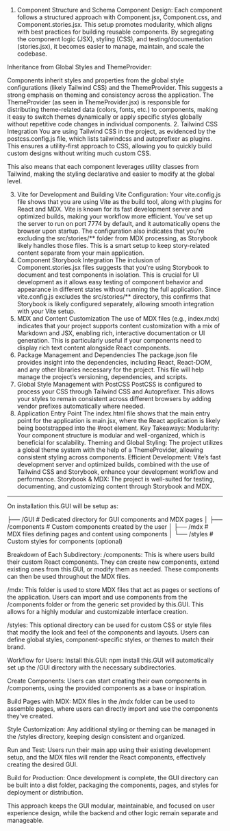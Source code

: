 1. Component Structure and Schema
Component Design: Each component follows a structured approach with Component.jsx, Component.css, and Component.stories.jsx. This setup promotes modularity, which aligns with best practices for building reusable components. By segregating the component logic (JSX), styling (CSS), and testing/documentation (stories.jsx), it becomes easier to manage, maintain, and scale the codebase.

Inheritance from Global Styles and ThemeProvider:

Components inherit styles and properties from the global style configurations (likely Tailwind CSS) and the ThemeProvider. This suggests a strong emphasis on theming and consistency across the application.
The ThemeProvider (as seen in ThemeProvider.jsx) is responsible for distributing theme-related data (colors, fonts, etc.) to components, making it easy to switch themes dynamically or apply specific styles globally without repetitive code changes in individual components.
2. Tailwind CSS Integration
You are using Tailwind CSS in the project, as evidenced by the postcss.config.js file, which lists tailwindcss and autoprefixer as plugins​. This ensures a utility-first approach to CSS, allowing you to quickly build custom designs without writing much custom CSS.

This also means that each component leverages utility classes from Tailwind, making the styling declarative and easier to modify at the global level.

3. Vite for Development and Building
Vite Configuration: Your vite.config.js file​ shows that you are using Vite as the build tool, along with plugins for React and MDX. Vite is known for its fast development server and optimized builds, making your workflow more efficient.
You've set up the server to run on port 7774 by default, and it automatically opens the browser upon startup.
The configuration also indicates that you're excluding the src/stories/** folder from MDX processing, as Storybook likely handles those files. This is a smart setup to keep story-related content separate from your main application.
4. Component Storybook Integration
The inclusion of Component.stories.jsx files suggests that you're using Storybook to document and test components in isolation. This is crucial for UI development as it allows easy testing of component behavior and appearance in different states without running the full application.
Since vite.config.js excludes the src/stories/** directory, this confirms that Storybook is likely configured separately, allowing smooth integration with your Vite setup.
5. MDX and Content Customization
The use of MDX files (e.g., index.mdx) indicates that your project supports content customization with a mix of Markdown and JSX, enabling rich, interactive documentation or UI generation. This is particularly useful if your components need to display rich text content alongside React components.
6. Package Management and Dependencies
The package.json file provides insight into the dependencies, including React, React-DOM, and any other libraries necessary for the project. This file will help manage the project’s versioning, dependencies, and scripts.
7. Global Style Management with PostCSS
PostCSS is configured to process your CSS through Tailwind CSS and Autoprefixer. This allows your styles to remain consistent across different browsers by adding vendor prefixes automatically where needed.
8. Application Entry Point
The index.html file shows that the main entry point for the application is main.jsx, where the React application is likely being bootstrapped into the #root element​.
Key Takeaways:
Modularity: Your component structure is modular and well-organized, which is beneficial for scalability.
Theming and Global Styling: The project utilizes a global theme system with the help of a ThemeProvider, allowing consistent styling across components.
Efficient Development: Vite’s fast development server and optimized builds, combined with the use of Tailwind CSS and Storybook, enhance your development workflow and performance.
Storybook & MDX: The project is well-suited for testing, documenting, and customizing content through Storybook and MDX.
------

On installation this.GUI will be setup as:


├── /GUI                # Dedicated directory for GUI components and MDX pages
│   ├── /components     # Custom components created by the user
│   ├── /mdx            # MDX files defining pages and content using components
│   └── /styles         # Custom styles for components (optional)

Breakdown of Each Subdirectory:
/components:
This is where users build their custom React components. They can create new components, extend existing ones from this.GUI, or modify them as needed. These components can then be used throughout the MDX files.

/mdx:
This folder is used to store MDX files that act as pages or sections of the application. Users can import and use components from the /components folder or from the generic set provided by this.GUI. This allows for a highly modular and customizable interface creation.

/styles:
This optional directory can be used for custom CSS or style files that modify the look and feel of the components and layouts. Users can define global styles, component-specific styles, or themes to match their brand.

Workflow for Users:
Install this.GUI:
npm install this.GUI will automatically set up the /GUI directory with the necessary subdirectories.

Create Components:
Users can start creating their own components in /components, using the provided components as a base or inspiration.

Build Pages with MDX:
MDX files in the /mdx folder can be used to assemble pages, where users can directly import and use the components they've created.

Style Customization:
Any additional styling or theming can be managed in the /styles directory, keeping design consistent and organized.

Run and Test:
Users run their main app using their existing development setup, and the MDX files will render the React components, effectively creating the desired GUI.

Build for Production:
Once development is complete, the GUI directory can be built into a dist folder, packaging the components, pages, and styles for deployment or distribution.

This approach keeps the GUI modular, maintainable, and focused on user experience design, while the backend and other logic remain separate and manageable.